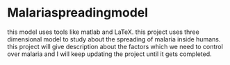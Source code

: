 # Malariaspreadingmodel
this model uses tools like matlab and LaTeX.
this  project uses three dimensional model to study about the spreading of malaria inside humans.
this project will give description about the factors which we need to control over malaria and I will keep updating the project until it gets completed.
